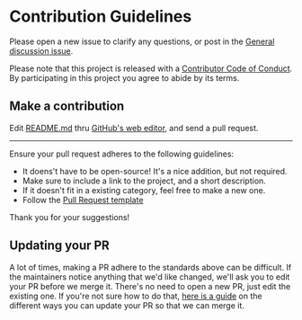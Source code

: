 # Contribution Guidelines

Please open a new issue to clarify any questions, or post in the [General discussion issue](https://github.com/stingalleman/awesome-audiovisual/issues/2).

Please note that this project is released with a
[Contributor Code of Conduct](code-of-conduct.md). By participating in this
project you agree to abide by its terms.

## Make a contribution

Edit [README.md](README.md) thru [GitHub's web editor](https://github.com/stingalleman/awesome-audiovisual/edit/master/README.md), and send a pull request.

---

Ensure your pull request adheres to the following guidelines:

- It doens't have to be open-source! It's a nice addition, but not required.
- Make sure to include a link to the project, and a short description.
- If it doesn't fit in a existing category, feel free to make a new one.
- Follow the [Pull Request template](https://github.com/stingalleman/awesome-audiovisual/blob/master/.github/PULL_REQUEST_TEMPLATE.md)

Thank you for your suggestions!

## Updating your PR

A lot of times, making a PR adhere to the standards above can be difficult.
If the maintainers notice anything that we'd like changed, we'll ask you to
edit your PR before we merge it. There's no need to open a new PR, just edit
the existing one. If you're not sure how to do that,
[here is a guide](https://github.com/RichardLitt/knowledge/blob/master/github/amending-a-commit-guide.md)
on the different ways you can update your PR so that we can merge it.
